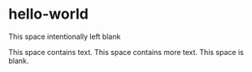 # hello-world
This space intentionally left blank

This space contains text. This space contains more text. This space is blank. 
